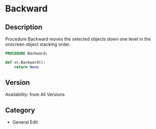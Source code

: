 # Backward

## Description
Procedure Backward moves the selected objects down one level in the onscreen object stacking order.

```pascal
PROCEDURE Backward;
```

```python
def vs.Backward():
    return None
```

## Version
Availability: from All Versions

## Category
* General Edit

